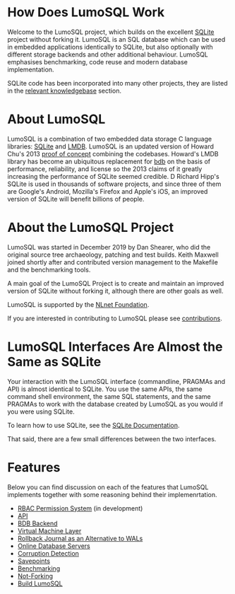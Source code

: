 <!-- SPDX-License-Identifier: CC-BY-SA-4.0 -->
<!-- SPDX-FileCopyrightText: 2020 The LumoSQL Authors -->
<!-- SPDX-ArtifactOfProjectName: LumoSQL -->
<!-- SPDX-FileType: Documentation -->
<!-- SPDX-FileComment: Original by Dan Shearer, 2020 -->

# How Does LumoSQL Work

Welcome to the LumoSQL project, which builds on the excellent
[SQLite](https://sqlite.org/) project without forking it.  LumoSQL is an SQL database
which can be used in embedded applications identically to SQLite, but also
optionally with different storage backends and other additional behaviour.
LumoSQL emphasises benchmarking, code reuse and modern database implementation.


SQLite code has been incorporated into many other projects, they are listed in the [relevant knowledgebase](./2.4-relevant-knowledgebase.md#list-of-sqlite-code-related-knowledge) section.


About LumoSQL
=============

LumoSQL is a combination of two embedded data storage C language libraries:
[SQLite](https://sqlite.org) and [LMDB](https://github.com/LMDB/lmdb). LumoSQL
is an updated version of Howard Chu's 2013
[proof of concept](https://github.com/LMDB/sqlightning) combining the codebases.
Howard's LMDB library has become an ubiquitous replacement for
[bdb](https://sleepycat.com/) on the basis of performance, reliability, and
license so the 2013 claims of it greatly increasing the performance of SQLite
seemed credible. D Richard Hipp's SQLite is used in thousands of software
projects, and since three of them are Google's Android, Mozilla's Firefox and
Apple's iOS, an improved version of SQLite will benefit billions of people.

About the LumoSQL Project
=========================

LumoSQL was started in December 2019 by Dan Shearer, who did the original source
tree archaeology, patching and test builds. Keith Maxwell joined shortly after
and contributed version management to the Makefile and the benchmarking tools.

A main goal of the LumoSQL Project is to create and maintain an improved version of
SQLite without forking it, although there are other goals as well.

LumoSQL is supported by the [NLnet Foundation](https://nlnet.nl).

If you are interested in contributing to LumoSQL please see [contributions](./3.1-contributions.md).



LumoSQL Interfaces Are Almost the Same as SQLite
================================================

Your interaction with the LumoSQL interface (commandline, PRAGMAs and API) is
almost identical to SQLite. You use the same APIs, the same command shell
environment, the same SQL statements, and the same PRAGMAs to work with the
database created by LumoSQL as you would if you were using SQLite.

To learn how to use SQLite, see the [SQLite Documentation](https://sqlite.org/docs.html).

That said, there are a few small differences between the two interfaces.
 
# Features

Below you can find discussion on each of the features that LumoSQL implements together with some reasoning behind their implemenrtation.

* [RBAC Permission System](https://lumosql.org/src/lumosql/doc/trunk/doc/rbac-design.md) (in development)
* [API](./api.md)
* [BDB Backend](./backends.md)
* [Virtual Machine Layer](./virtual-machine.md)
* [Rollback Journal as an Alternative to WALs](./WALs.md)
* [Online Database Servers](./online-database-servers.md)
* [Corruption Detection](./lumo-corruption-detection-and-magic.md)
* [Savepoints](./what-are-savepoints.md)
* [Benchmarking](./3.3-benchmarking.md/#benchmarking-lumosql)
* [Not-Forking](./3.4-not-forking-tool.md#not-forking-upstream-source-code-tracker)
* [Build LumoSQL](./3.5-lumo-test-build)

